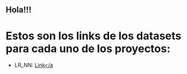 ## Hola!!!
# Estos son los links de los datasets para cada uno de los proyectos:
+ LR_NN: <a href="[https://www.openai.com](https://drive.google.com/drive/folders/1I1kAOdU7pJZJWV9ufIqOMe3nkJ2qFsFg?usp=drive_link)" target="_blank">Link</a
